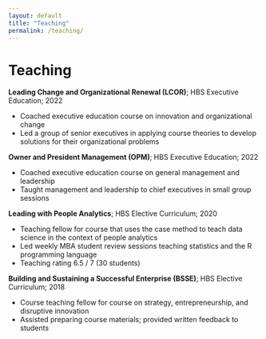 ```yaml
---
layout: default
title: "Teaching"
permalink: /teaching/
---
```


# Teaching

**Leading Change and Organizational Renewal (LCOR)**; HBS Executive Education; 2022
  - Coached executive education course on innovation and organizational change
  - Led a group of senior executives in applying course theories to develop solutions for their organizational problems 

**Owner and President Management (OPM)**; HBS Executive Education; 2022
  - Coached executive education course on general management and leadership
  - Taught management and leadership to chief executives in small group sessions

**Leading with People Analytics**; HBS Elective Curriculum; 2020
  - Teaching fellow for course that uses the case method to teach data science in the context of people analytics
  - Led weekly MBA student review sessions teaching statistics and the R programming language
  - Teaching rating 6.5 / 7 (30 students) 

**Building and Sustaining a Successful Enterprise (BSSE)**; HBS Elective Curriculum; 2018
  - Course teaching fellow for course on strategy, entrepreneurship, and disruptive innovation
  - Assisted preparing course materials; provided written feedback to students
